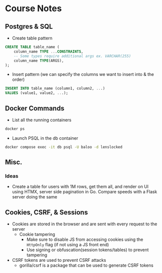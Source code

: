 # Course Notes

## Postgres & SQL

- Create table pattern

```sql
CREATE TABLE table_name (
    column_name TYPE ...CONSTRAINTS,
    -- Some types require additional args ex. VARCHAR(255)
    column_name TYPE(ARGS),
);
```

- Insert pattern (we can specify the columns we want to insert into & the order)

```sql
INSERT INTO table_name (column1, column2, ...)
VALUES (value1, value2, ...);
```

## Docker Commands

- List all the running containers

```bash
docker ps
```

- Launch PSQL in the db container

```bash
docker compose exec -it db psql -U baloo -d lenslocked
```

## Misc.

### Ideas

- Create a table for users with 1M rows, get them all, and render on UI using HTMX, server side pagination in Go. Compare speeds with a Flask server doing the same

## Cookies, CSRF, & Sessions

- Cookies are stored in the browser and are sent with every request to the server
  - Cookie tampering
    - Make sure to disable JS from accessing cookies using the `HttpOnly` flag (if not using a JS front end)
    - Use signing or obfuscation(session tokens/tables) to prevent tampering
- CSRF tokens are used to prevent CSRF attacks
  - gorilla/csrf is a package that can be used to generate CSRF tokens
